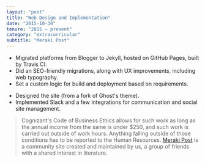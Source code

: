 ```yaml
---
layout: "post"
title: "Web Design and Implementation"
date: "2015-10-30"
tenure: "2015 – present"
category: "extracurricular"
subtitle: "Meraki Post"
---
```


- Migrated platforms from Blogger to Jekyll, hosted on GitHub Pages, built by Travis&nbsp;CI.
- Did an SEO-friendly migrations, along with UX improvements, including web typography.
- Set a custom logic for build and deployment based on requirements.
<!--more-->
- Designed the site (from a fork of Ghost's theme).
- Implemented Slack and a few integrations for communication and social site management.

> Cognizant's Code of Business Ethics allows for such work as long as the annual income from the same is under $250, and such work is carried out outside of work hours. Anything falling outside of those conditions has to be reported to the Human Resources. [Meraki&nbsp;Post](https://www.merakipost.com/about/) is a community site created and maintained by us, a group of friends with a shared interest in literature.
